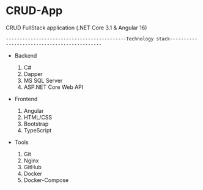 # CRUD-App
CRUD FullStack application (.NET Core 3.1 &amp; Angular 16)
  
    --------------------------------------------Technology stack---------------------------------------------
- Backend
  1) C#
  2) Dapper
  3) MS SQL Server
  5) ASP.NET Core Web API

- Frontend
  1) Angular
  2) HTML/CSS
  3) Bootstrap
  4) TypeScript

- Tools
  1) Git
  2) Nginx
  3) GitHub
  4) Docker
  5) Docker-Compose
